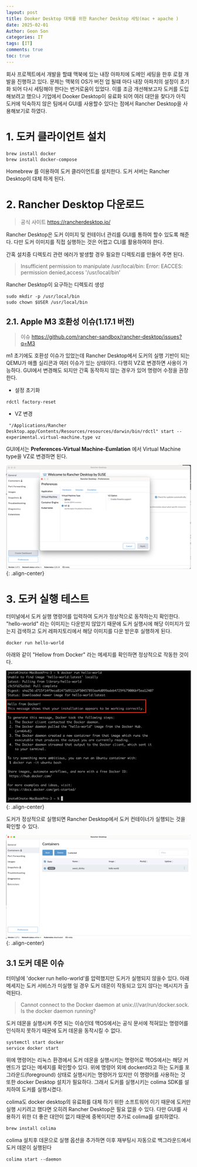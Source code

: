 ```yaml
---
layout: post
title: Dooker Desktop 대체를 위한 Rancher Desktop 세팅(mac + apache )
date: 2025-02-01
Author: Geon Son
categories: IT
tags: [IT]
comments: true
toc: true
---
```


회사 프로젝트에서 개발을 할떄 맥북에 있는 내장 아파치에 도메인 세팅을 한후 로컬 개발을 진행하고 있다. 
문제는 맥북의 OS가 버전 업 될떄 마다 내장 아파치의 설정이 초기화 되어 다시 세팅해야 한다는 번거로움이 있었다. 
이를 조금 개선해보고자 도커를 도입해보려고 했으나 기업에서 Dooker Desktop이 유료화 되어 여러 대안을 찾다가 아직 도커에 익숙하지 않은 팀에서 GUI를 사용할수 있다는 점에서 Rancher Desktop을 사용해보기로 하였다. 

# 1. 도커 클라이언트 설치

~~~
brew install docker
brew install docker-compose
~~~
Homebrew 를 이용하여 도커 클라이언트를 설치한다. 도커 서버는 Rancher Desktop이 대체 하게 된다.

# 2. Rancher Desktop 다운로드

> 공식 사이트 https://rancherdesktop.io/

Rancher Desktop은 도커 이미지 및 컨테이너 관리를 GUI를 통하여 할수 있도록 해준다. 다만 도커 이미지를 직접 실행하는 것은 어렵고 CLI를 활용하여야 한다. 

간혹 설치중 디렉토리 관련 에러가 발생할 경우 필요한 디렉토리를 만들어 주면 된다.

> Insufficient permission to manipulate /usr/local/bin: Error: EACCES: permission denied,access '/usr/local/bin'  

Rancher Desktop이 요구하는 디렉토리 생성
~~~
sudo mkdir -p /usr/local/bin
sudo chown $USER /usr/local/bin
~~~

## 2.1. Apple M3 호환성 이슈(1.17.1 버전)
> 이슈 https://github.com/rancher-sandbox/rancher-desktop/issues?q=M3

m1 초기에도 호환성 이슈가 있었는데 Rancher Desktop에서 도커의 실행 기반이 되는 QEMU가 애플 실리콘과 여러 이슈가 있는 상태이다. 다행히 VZ로 변경하면 사용이 가능하다.
GUI에서 변경해도 되지만 간혹 동작하지 않는 경우가 있어 명령어 수정을 권장한다.

* 설정 초기화 
~~~
rdctl factory-reset
~~~

* VZ 변경 
~~~
 "/Applications/Rancher Desktop.app/Contents/Resources/resources/darwin/bin/rdctl" start --
experimental.virtual-machine.type vz
~~~

GUI에서는 **Preferences-Virtual Machine-Eumlation** 에서 Virtual Machine type을 VZ로 변경하면 된다.

![](/images/it/lhoihiiylkl-1.png){: .align-center}

# 3. 도커 실행 테스트

터미널에서 도커 실행 명령어를 입력하여 도커가 정상적으로 동작하는지 확인한다. "hello-world" 라는 이미지는 다운받지 않았기 때문에 도커 실행시에 해당 이미지가 있는지 검색하고 도커 레파지토리에서 해당 이미지를 다운 받은후 실행하게 된다. 

~~~
docker run hello-world
~~~

아래와 같이 "Hellow from Docker" 라는 메세지를 확인하면 정상적으로 작동한 것이다. 

![](/images/it/sag893hqqwfqe34h3-1.png){: .align-center}

도커가 정상적으로 실행되면 Rancher Desktop에서 도커 컨테이너가 실행되는 것을 확인할 수 있다. 

![](/images/it/asdfawf89341-1.png){: .align-center}

## 3.1 도커 데몬 이슈
터미널에 'docker run hello-world'를 압력했지만  도커가 실행되지 않을수 있다. 아래 메세지는 도커 서비스가 미실행 일 경우 도커 데몬이 작동되고 있지 않다는 메시지가 출력된다. 
> Cannot connect to the Docker daemon at unix:///var/run/docker.sock. Is the docker
daemon running?

도커 데몬을 실행시켜 주면 되는 이슈인데 맥OS에서는 공식 문서에 적혀있는 명령어를 인식하지 못하기 때문에 도커 데몬을 동작시킬 수 없다.

~~~
systemctl start docker
service docker start
~~~

위에 명령어는 리눅스 환경에서 도커 데몬을 실행시키는 명령어로 맥OS에서는 해당 커멘드가 없다는 메세지를 확인할수 있다. 위에 명령어 외에 dockerd라고 하는 도커를 포그라운드(foreground) 상태로 실행시키는 명령어가 있지만 이 명령어를 사용하는 것 또한 docker Desktop 설치가 필요하다. 그래서 도커를 실행시키는 colima SDK를 설치하여 도커를 실행시켰다. 

colima도 docker desktop의 유료화를 대체 하기 위한 소프트워어 이기 때문에 도커만 실행 시키려고 했다면 오히려 Rancher Desktop은 필요 없을 수 있다. 다만 GUI를 사용하기 위한 더 좋은 대안이 없기 때문에 중복이지만 추가로 colima를 설치하였다.  

~~~
brew install colima
~~~

colima 설치후 데몬으로 실행 옵션을 추가하면 이후 재부팅시 자동으로 백그라운드에서 도커 데몬이 실행된다

~~~
colima start --daemon
~~~